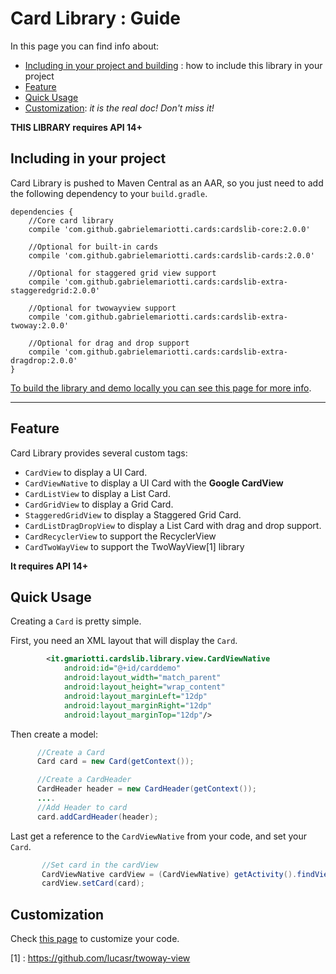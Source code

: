 # Card Library : Guide

In this page you can find info about:

* [Including in your project and building](#including-in-your-project) : how to include this library in your project
* [Feature](#feature) 
* [Quick Usage](#quick-usage)
* [Customization](/doc/CUSTOMIZATION.md): *it is the real doc! Don't miss it!*

**THIS LIBRARY requires API 14+**


## Including in your project

Card Library is pushed to Maven Central as an AAR, so you just need to add the following dependency to your `build.gradle`.

    dependencies {
        //Core card library
        compile 'com.github.gabrielemariotti.cards:cardslib-core:2.0.0'
        
        //Optional for built-in cards
        compile 'com.github.gabrielemariotti.cards:cardslib-cards:2.0.0'      
          
        //Optional for staggered grid view support
        compile 'com.github.gabrielemariotti.cards:cardslib-extra-staggeredgrid:2.0.0'       
         
        //Optional for twowayview support
        compile 'com.github.gabrielemariotti.cards:cardslib-extra-twoway:2.0.0'     
           
        //Optional for drag and drop support
        compile 'com.github.gabrielemariotti.cards:cardslib-extra-dragdrop:2.0.0'    
    }


[To build the library and demo locally you can see this page for more info](https://github.com/gabrielemariotti/cardslib/tree/master/doc/BUILD.md).

---

## Feature

Card Library provides several custom tags:

*  `CardView` to display a UI Card.
*  `CardViewNative` to display a UI Card with the **Google CardView**
*  `CardListView` to display a List Card.
*  `CardGridView` to display a Grid Card.
*  `StaggeredGridView` to display a Staggered Grid Card.
*  `CardListDragDropView` to display a List Card with drag and drop support.
*  `CardRecyclerView` to support the RecyclerView
*  `CardTwoWayView` to support the TwoWayView[1] library

**It requires API 14+**



## Quick Usage

Creating a `Card` is pretty simple.

First, you need an XML layout that will display the `Card`.

``` xml
        <it.gmariotti.cardslib.library.view.CardViewNative
            android:id="@+id/carddemo"
            android:layout_width="match_parent"
            android:layout_height="wrap_content"
            android:layout_marginLeft="12dp"
            android:layout_marginRight="12dp"
            android:layout_marginTop="12dp"/>
```

Then create a model:

``` java
      //Create a Card
      Card card = new Card(getContext());

      //Create a CardHeader
      CardHeader header = new CardHeader(getContext());
      ....
      //Add Header to card
      card.addCardHeader(header);
```

Last get a reference to the `CardViewNative` from your code, and set your `Card`.

``` java
       //Set card in the cardView
       CardViewNative cardView = (CardViewNative) getActivity().findViewById(R.id.carddemo);
       cardView.setCard(card);
```


## Customization

Check [this page](CUSTOMIZATION.md) to customize your code.



[1] : https://github.com/lucasr/twoway-view
